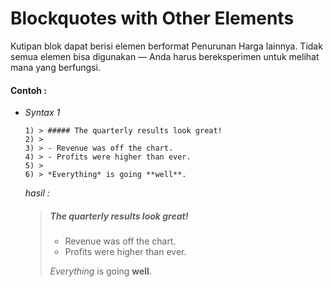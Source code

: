 # Blockquotes with Other Elements

Kutipan blok dapat berisi elemen berformat Penurunan Harga lainnya. Tidak semua elemen bisa
digunakan — Anda harus bereksperimen untuk melihat mana yang berfungsi.

#### Contoh :

+ *Syntax 1*
  
  ```
  1) > ##### The quarterly results look great!
  2) >
  3) > - Revenue was off the chart.
  4) > - Profits were higher than ever.
  5) >
  6) > *Everything* is going **well**.
  ```
  *hasil :*
  > ##### The quarterly results look great!
  >
  > - Revenue was off the chart.
  > - Profits were higher than ever.
  >
  > *Everything* is going **well**.
